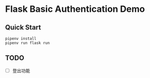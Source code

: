 # Flask Basic Authentication Demo


## Quick Start

```
pipenv install
pipenv run flask run
```


## TODO

- [ ] 登出功能
